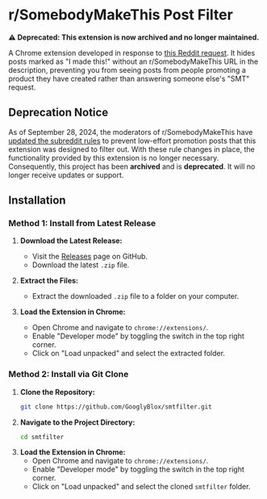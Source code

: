 # r/SomebodyMakeThis Post Filter

**⚠️ Deprecated: This extension is now archived and no longer maintained.**

A Chrome extension developed in response to [this Reddit request](https://www.reddit.com/r/SomebodyMakeThis/comments/1dpisc7/a_browser_extension_for_somebodymakethis/). It hides posts marked as "I made this!" without an r/SomebodyMakeThis URL in the description, preventing you from seeing posts from people promoting a product they have created rather than answering someone else's "SMT" request.

## Deprecation Notice

As of September 28, 2024, the moderators of r/SomebodyMakeThis have [updated the subreddit rules](https://www.reddit.com/r/SomebodyMakeThis/comments/1fru0gg/rule_changes_beginning_october_1_2024/) to prevent low-effort promotion posts that this extension was designed to filter out. With these rule changes in place, the functionality provided by this extension is no longer necessary. Consequently, this project has been **archived** and is **deprecated**. It will no longer receive updates or support.

## Installation

### Method 1: Install from Latest Release

1. **Download the Latest Release:**
   - Visit the [Releases](https://github.com/GooglyBlox/smtfilter/releases) page on GitHub.
   - Download the latest `.zip` file.

2. **Extract the Files:**
   - Extract the downloaded `.zip` file to a folder on your computer.

3. **Load the Extension in Chrome:**
   - Open Chrome and navigate to `chrome://extensions/`.
   - Enable "Developer mode" by toggling the switch in the top right corner.
   - Click on "Load unpacked" and select the extracted folder.

### Method 2: Install via Git Clone

1. **Clone the Repository:**
   ```bash
   git clone https://github.com/GooglyBlox/smtfilter.git
   ```
2. **Navigate to the Project Directory:**
   ```bash
   cd smtfilter
   ```
3. **Load the Extension in Chrome:**
   - Open Chrome and navigate to `chrome://extensions/`.
   - Enable "Developer mode" by toggling the switch in the top right corner.
   - Click on "Load unpacked" and select the cloned `smtfilter` folder.
